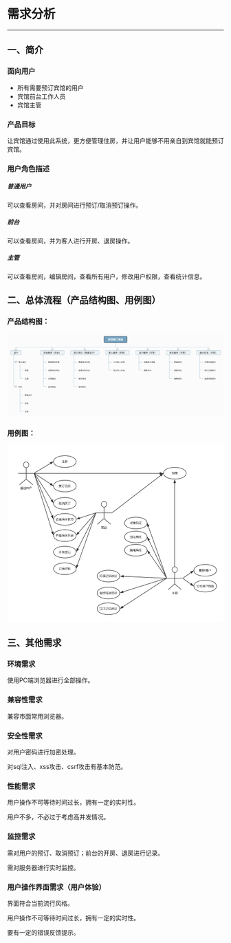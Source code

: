 # 需求分析

* * *

## 一、简介

### 面向用户

* 所有需要预订宾馆的用户 
* 宾馆前台工作人员
* 宾馆主管

### 产品目标

  让宾馆通过使用此系统，更方便管理住房，并让用户能够不用亲自到宾馆就能预订宾馆。

### 用户角色描述

##### 普通用户

  可以查看房间，并对房间进行预订/取消预订操作。
  
##### 前台

  可以查看房间，并为客人进行开房、退房操作。
  
##### 主管

  可以查看房间，编辑房间，查看所有用户，修改用户权限，查看统计信息。


## 二、总体流程（产品结构图、用例图）

### 产品结构图：
<img src="https://raw.githubusercontent.com/CodeMonkeyJeffGT/hotel/master/docs/imgs/%E7%BB%93%E6%9E%84.png" />

### 用例图：
<img src="https://raw.githubusercontent.com/CodeMonkeyJeffGT/hotel/master/docs/imgs/%E7%94%A8%E4%BE%8B.png" />

## 三、其他需求

### 环境需求

  使用PC端浏览器进行全部操作。

### 兼容性需求

  兼容市面常用浏览器。

### 安全性需求

  对用户密码进行加密处理。
  
  对sql注入、xss攻击、csrf攻击有基本防范。

### 性能需求

  用户操作不可等待时间过长，拥有一定的实时性。
  
  用户不多，不必过于考虑高并发情况。

### 监控需求

  需对用户的预订、取消预订；前台的开房、退房进行记录。
  
  需对服务器进行实时监控。

### 用户操作界面需求（用户体验）

  界面符合当前流行风格。
  
  用户操作不可等待时间过长，拥有一定的实时性。
  
  要有一定的错误反馈提示。
  
